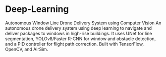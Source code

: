# Deep-Learning
Autonomous Window Line Drone Delivery System using Computer Vision
An autonomous drone delivery system using deep learning to navigate and deliver packages to windows in high-rise buildings. It uses UNet for line segmentation, YOLOv8/Faster R-CNN for window and obstacle detection, and a PID controller for flight path correction. Built with TensorFlow, OpenCV, and AirSim.
